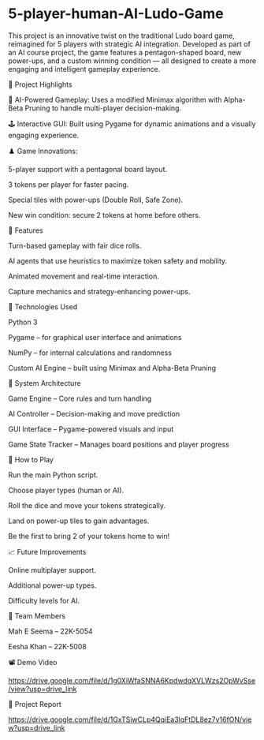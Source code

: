 # 5-player-human-AI-Ludo-Game
This project is an innovative twist on the traditional Ludo board game, reimagined for 5 players with strategic AI integration. Developed as part of an AI course project, the game features a pentagon-shaped board, new power-ups, and a custom winning condition — all designed to create a more engaging and intelligent gameplay experience.

📌 Project Highlights

🧠 AI-Powered Gameplay: Uses a modified Minimax algorithm with Alpha-Beta Pruning to handle multi-player decision-making.

🕹️ Interactive GUI: Built using Pygame for dynamic animations and a visually engaging experience.


♟️ Game Innovations:

5-player support with a pentagonal board layout.

3 tokens per player for faster pacing.

Special tiles with power-ups (Double Roll, Safe Zone).

New win condition: secure 2 tokens at home before others.


🚀 Features

Turn-based gameplay with fair dice rolls.

AI agents that use heuristics to maximize token safety and mobility.

Animated movement and real-time interaction.

Capture mechanics and strategy-enhancing power-ups.


🧩 Technologies Used

Python 3

Pygame – for graphical user interface and animations

NumPy – for internal calculations and randomness

Custom AI Engine – built using Minimax and Alpha-Beta Pruning


📐 System Architecture

Game Engine – Core rules and turn handling

AI Controller – Decision-making and move prediction

GUI Interface – Pygame-powered visuals and input

Game State Tracker – Manages board positions and player progress


🎯 How to Play

Run the main Python script.

Choose player types (human or AI).

Roll the dice and move your tokens strategically.

Land on power-up tiles to gain advantages.

Be the first to bring 2 of your tokens home to win!


📈 Future Improvements

Online multiplayer support.

Additional power-up types.

Difficulty levels for AI.


👥 Team Members

Mah E Seema – 22K-5054

Eesha Khan – 22K-5008

📽️ Demo Video 

https://drive.google.com/file/d/1g0XiWfaSNNA6KpdwdqXVLWzs2OpWvSse/view?usp=drive_link

📄 Project Report

https://drive.google.com/file/d/1GxTSiwCLp4QqiEa3lqFtDL8ez7v16fON/view?usp=drive_link
